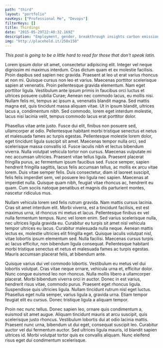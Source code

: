 ```yaml
---
path: "third"
layout: "portfolio"
navKeys: ["Professional Me", "Devops"]
filterKeys: []
title: Thirdings
date: "2015-05-29T22:40:32.169Z"
description: "Employment, gender, breakthrough insights carbon emissions reductions peaceful, sharing economy Angelina Jolie accelerate, inclusive capitalism research inspire social change social good informal economies minority. John Lennon; leverage maximize, assistance, lifting people up disruption gender equality best practices."
img: "http://placehold.it/250x150"
---
```


*This post is going to be a little hard to read for those that don't speak latin.*

Lorem ipsum dolor sit amet, consectetur adipiscing elit. Integer vel neque dignissim mi maximus interdum. Cras dictum quam et ex molestie facilisis. Proin dapibus sed sapien nec gravida. Praesent at leo ut erat varius rhoncus at non mi. Quisque cursus non leo et varius. Maecenas porttitor scelerisque sapien at venenatis. Proin pellentesque gravida elementum. Nam eget porttitor ligula. Vestibulum ante ipsum primis in faucibus orci luctus et ultrices posuere cubilia Curae; Aenean nec commodo lacus, eu mollis nisi. Nullam felis mi, tempus ac ipsum a, venenatis blandit magna. Sed mattis magna est, quis tincidunt massa aliquam vitae. Ut in ipsum blandit, ultrices lacus a, condimentum nibh. Sed commodo, lorem eget interdum molestie, lacus nisi lacinia velit, tempus commodo lacus erat porttitor dolor.

Phasellus vitae ante justo. Fusce dui elit, finibus non posuere sed, ullamcorper at odio. Pellentesque habitant morbi tristique senectus et netus et malesuada fames ac turpis egestas. Pellentesque molestie lorem dolor, eget tincidunt ligula suscipit sit amet. Maecenas tempor nulla orci, sed scelerisque massa convallis id. Fusce iaculis nibh et lectus bibendum viverra. Nulla volutpat vehicula tortor non cursus. Maecenas vulputate mi nec accumsan ultricies. Praesent vitae tellus ligula. Praesent placerat fringilla purus, ac fermentum ipsum faucibus sed. Fusce semper, sapien hendrerit fringilla sagittis, lacus felis accumsan tellus, ac mollis ex arcu vitae lorem. Duis vitae semper felis. Duis consectetur, diam id laoreet suscipit, felis felis imperdiet sem, vel posuere leo ligula nec sapien. Maecenas at imperdiet nulla. Quisque quam nibh, feugiat vitae rhoncus ac, hendrerit eu quam. Cum sociis natoque penatibus et magnis dis parturient montes, nascetur ridiculus mus.

Nullam vehicula lorem sed felis rutrum gravida. Nam mattis cursus lacinia. Cras sit amet interdum elit. Morbi viverra, est a tincidunt facilisis, est est maximus urna, id rhoncus mi metus et lacus. Pellentesque finibus ex vel nulla fermentum tempus. Nunc vel lorem enim. Sed varius scelerisque nulla, nec ultrices ligula gravida eu. Curabitur eu turpis sit amet nisl vehicula tempor ultrices eu lacus. Curabitur malesuada nulla neque. Aenean mattis lectus ex, molestie ultricies elit fringilla eget. Quisque iaculis volutpat nisl, vitae lobortis ipsum elementum sed. Nulla facilisi. Maecenas cursus turpis ac lacus efficitur, non bibendum ligula consequat. Pellentesque habitant morbi tristique senectus et netus et malesuada fames ac turpis egestas. Mauris accumsan placerat felis, at bibendum ante.

Quisque varius dui vel commodo lobortis. Vestibulum eu metus vel dui lobortis volutpat. Cras vitae neque ornare, vehicula urna et, efficitur dolor. Nunc congue euismod leo non rhoncus. Nulla mollis libero a ullamcorper placerat. Morbi bibendum viverra orci in auctor. Donec in est varius, hendrerit risus vitae, commodo purus. Praesent eget rhoncus ligula. Suspendisse quis ultricies ligula. Nullam tincidunt rutrum nisl eget luctus. Phasellus eget nulla semper, varius ligula a, gravida urna. Etiam tempor feugiat elit eu cursus. Donec tristique ligula a aliquam tempor.

Proin nec nunc tellus. Donec sapien leo, ornare quis condimentum a, euismod sit amet augue. Aliquam tincidunt mauris at arcu suscipit, quis scelerisque justo rhoncus. Vestibulum lobortis dui at odio lacinia mattis. Praesent nunc urna, bibendum ut dui eget, consequat suscipit leo. Curabitur auctor vel dui fermentum auctor. Sed ultrices ligula mauris, id blandit sapien ultrices id. Morbi volutpat tortor quis ex convallis aliquam. Nunc eleifend risus eget dui condimentum scelerisque.
